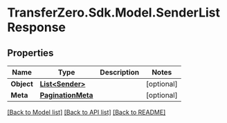 
# TransferZero.Sdk.Model.SenderListResponse

## Properties

Name | Type | Description | Notes
------------ | ------------- | ------------- | -------------
**Object** | [**List&lt;Sender&gt;**](Sender.md) |  | [optional] 
**Meta** | [**PaginationMeta**](PaginationMeta.md) |  | [optional] 

[[Back to Model list]](../README.md#documentation-for-models)
[[Back to API list]](../README.md#documentation-for-api-endpoints)
[[Back to README]](../README.md)

